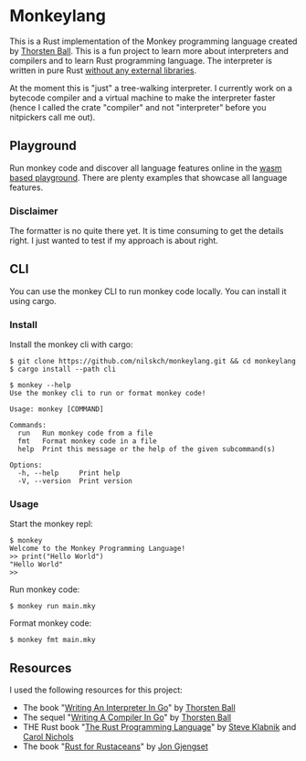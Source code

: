 # Monkeylang

This is a Rust implementation of the Monkey programming language created by [Thorsten Ball](https://github.com/mrnugget).
This is a fun project to learn more about interpreters and compilers and to learn Rust programming language.
The interpreter is written in pure Rust [without any external libraries](https://github.com/nilskch/monkeylang/blob/main/compiler/Cargo.toml).

At the moment this is "just" a tree-walking interpreter. I currently work on a bytecode compiler and a virtual machine to make the interpreter faster
(hence I called the crate "compiler" and not "interpreter" before you nitpickers call me out).

## Playground
Run monkey code and discover all language features online in the [wasm based playground](https://nilskch.github.io/monkeylang).
There are plenty examples that showcase all language features.

### Disclaimer
The formatter is no quite there yet. It is time consuming to get the details right. I just wanted to test if my approach is about right.

## CLI
You can use the monkey CLI to run monkey code locally. You can install it using cargo.

### Install
Install the monkey cli with cargo:
```
$ git clone https://github.com/nilskch/monkeylang.git && cd monkeylang
$ cargo install --path cli
```
```
$ monkey --help
Use the monkey cli to run or format monkey code!

Usage: monkey [COMMAND]

Commands:
  run   Run monkey code from a file
  fmt   Format monkey code in a file
  help  Print this message or the help of the given subcommand(s)

Options:
  -h, --help     Print help
  -V, --version  Print version
```

### Usage
Start the monkey repl:
```
$ monkey
Welcome to the Monkey Programming Language!
>> print("Hello World")
"Hello World"
>>
```

Run monkey code:
```
$ monkey run main.mky
```

Format monkey code:
```
$ monkey fmt main.mky
```

## Resources
I used the following resources for this project:
- The book "[Writing An Interpreter In Go](https://interpreterbook.com/)" by [Thorsten Ball](https://github.com/mrnugget)
- The sequel "[Writing A Compiler In Go](https://compilerbook.com/)" by [Thorsten Ball](https://github.com/mrnugget)
- THE Rust book "[The Rust Programming Language](https://doc.rust-lang.org/book/)" by [Steve Klabnik](https://github.com/steveklabnik) and [Carol Nichols](https://github.com/carols10cents)
- The book "[Rust for Rustaceans](https://rust-for-rustaceans.com/)" by [Jon Gjengset](https://github.com/jonhoo)
